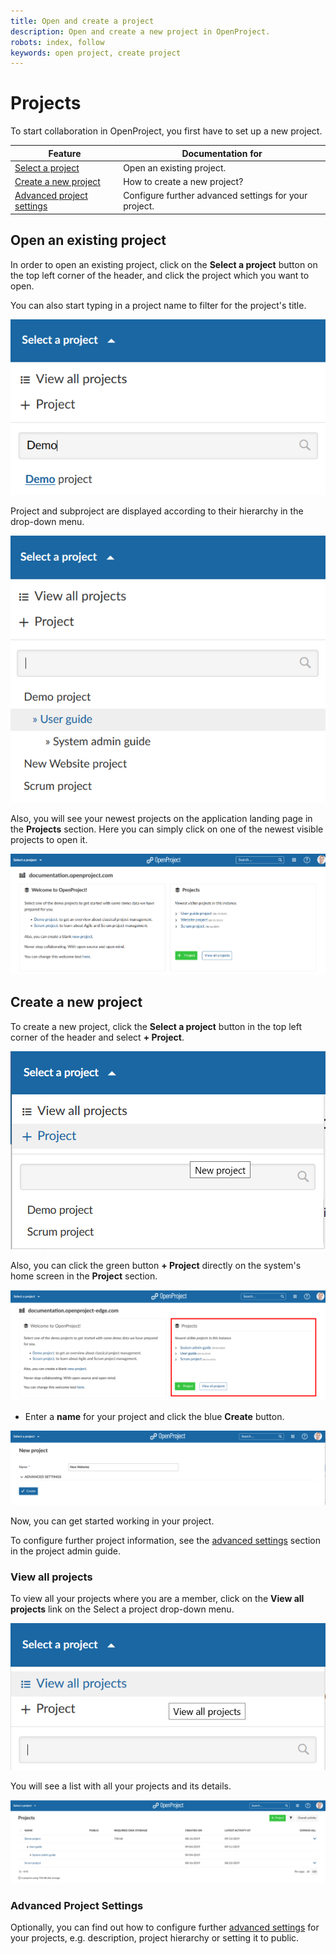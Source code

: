 ```yaml
---
title: Open and create a project
description: Open and create a new project in OpenProject. 
robots: index, follow
keywords: open project, create project
---
```


# Projects

To start collaboration in OpenProject, you first have to set up a new project.

| Feature                                                 | Documentation for                                     |
| ------------------------------------------------------- | ----------------------------------------------------- |
| [Select a project](#open-an-existing-project)           | Open an existing project.                             |
| [Create a new project](#create-a-new-project)           | How to create a new project?                          |
| [Advanced project settings](#advanced-project-settings) | Configure further advanced settings for your project. |

## Open an existing project

In order to open an existing project, click on the **Select a project** button on the top left corner of the header, and click the project which you want to open.

You can also start typing in a project name to filter for the project's title.

![open project](1572877683380.png)



Project and subproject are displayed according to their hierarchy in the drop-down menu.

![project hierarchy](1572877762016.png)

Also, you will see your newest projects on the application landing page in the **Projects** section. Here you can simply click on one of the newest visible projects to open it.

![open-project](1566292163068.png)



## Create a new project

To create a new project, click the **Select a project** button in the top left corner of the header and select **+ Project**.

![create-project](1566213921784.png)

Also, you can click the green button **+ Project** directly on the system's home screen in the **Project** section.

![Create-project-home-screen](Create-project-home-screen.png)

- Enter a **name** for your project and click the blue **Create** button.

![name-project](1569589387671.png)

Now, you can get started working in your project.

To configure further project information, see the [advanced settings](./project-admin-guide/#project-settings) section in the project admin guide.

### View all projects

To view all your projects where you are a  member, click on the **View all projects** link on the Select a project drop-down menu.

![view all proejcts](1569490429831.png)

You will see a list with all your projects and its details.

![view all projects](1569490488827.png)





### Advanced Project Settings

Optionally, you can find out how to configure further [advanced settings](./project-admin-guide/#project-settings) for your projects, e.g. description, project hierarchy or setting it to public.
